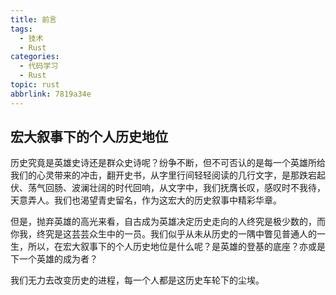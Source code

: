 ```yaml
---
title: 前言
tags:
  - 技术
  - Rust
categories:
  - 代码学习
  - Rust
topic: rust
abbrlink: 7819a34e
---
```


## 宏大叙事下的个人历史地位

历史究竟是英雄史诗还是群众史诗呢？纷争不断，但不可否认的是每一个英雄所给我们的心灵带来的冲击，翻开史书，从字里行间轻轻阅读的几行文字，是那跌宕起伏、荡气回肠、波澜壮阔的时代回响，从文字中，我们抚膺长叹，感叹时不我待，天意弄人。我们也渴望青史留名，作为这宏大的历史叙事中精彩华章。

但是，抛弃英雄的高光来看，自古成为英雄决定历史走向的人终究是极少数的，而你我，终究是这芸芸众生中的一员。我们似乎从未从历史的一隅中瞥见普通人的一生，所以，在宏大叙事下的个人历史地位是什么呢？是英雄的登基的底座？亦或是下一个英雄的成为者？

我们无力去改变历史的进程，每一个人都是这历史车轮下的尘埃。
